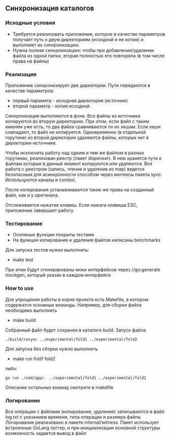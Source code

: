 ## Синхронизация каталогов

### Исходные условия
* Требуется реализовать приложение, которое в качестве параметров получает путь к двум директориям (исходной и ее копии) и выполняет их синхронизацию.
* Нужна полная синхронизацию: чтобы при добавлении/удалении файла из одной папки, вторая полностью его повторяла (в том числе права на файлы)

### Реализация
Приложение синхронизирует две директории. Пути передаются в качестве параметров:
- первый параметр - исходная директория (источник)
- второй параметр - копия исходной.

Синхронизация выполняется в фоне. Все файлы из источника копируются во вторую директорию. При этом, если файл с таким именем уже есть, то два файла сравниваются по их хешам. Если хеши совпадают, то файл не копируется.
Одновременно (в отдельной горутине) из второй директории удаляются файлы, которых нет в директории-источнике.

Чтобы исключить работу над одним и тем же файлом в разных горутинах, реализован реестр (пакет dispenser). В нем хранятся пути к файлам которые в данный момент копируются или удаляются.
Вся работа с реестром (запись, чтение и удаление из map) ведется безопасным для асинхронности способом через мютексы пакета sync.
Используются каналы и context.

После копирования устанавливаются такие же права на созданный файл, как и у оригинала.

Отслеживается нажатие клавиш. Если нажата клавиша ESC, приложение завершает работу.

### Тестирование
- Основные функции покрыты тестами
- На функции копирования и удаления файлов написаны benchmarks

Для запуска тестов нужно выполнить:
- make test

При этом будут сгенерированы моки интерфейсов через //go:generate mockgen, который указан в каждом интерфейсе

### How to use
Для упрощения работы в корне проекта есть Makefile, в котором содержатся основные команды. Например, для сборки файла необходимо выполнить
- make build.

Собранный файл будет сохранен в каталоге build. Запуск файла:
```shell
./build/resync ../experimental/fold1 ../experimental/fold2
```

Для запуска без сборки нужно выполнить

- make run fold1 fold2

либо:

```shell
go run ./cmd/app/. ../experimental/fold1 ../experimental/fold2
```

Описание остальных команд смотрите в makefile

### Логирование
Все операции с файлами (копирование, удаление) записываются в файл log.txt с указанием времени, типа операции и размера файла. Логирование реализовано в пакете internal/witness.
Пакет использует встроенные GoLang логгер, и при инициализации основной структуры возможность задается вывод в файл
